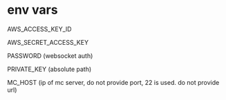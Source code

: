 # env vars


AWS_ACCESS_KEY_ID

AWS_SECRET_ACCESS_KEY

PASSWORD (websocket auth)

PRIVATE_KEY (absolute path)

MC_HOST (ip of mc server, do not provide port, 22 is used. do not provide url)